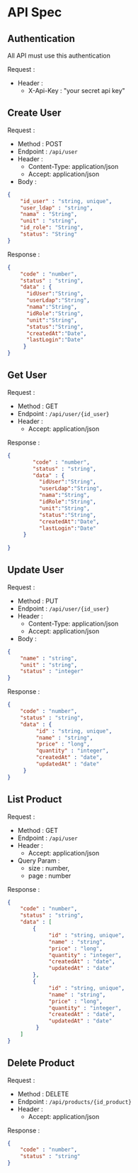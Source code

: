 # API Spec

## Authentication

All API must use this authentication

Request :
- Header :
    - X-Api-Key : "your secret api key"

## Create User

Request :
- Method : POST
- Endpoint : `/api/user`
- Header :
    - Content-Type: application/json
    - Accept: application/json
- Body :

```json 
{
    "id_user" : "string, unique",
    "user_ldap" : "string",
    "nama" : "String",
    "unit" : "string",
    "id_role": "String",
    "status": "String"
}
```

Response :

```json 
{
    "code" : "number",
    "status" : "string",
    "data" : {
      "idUser":"String",
      "userLdap":"String",
      "nama":"String",
      "idRole":"String",
      "unit":"String",
      "status":"String",
      "createdAt":"Date",
      "lastLogin":"Date"
     }
}
```

## Get User

Request :
- Method : GET
- Endpoint : `/api/user/{id_user}`
- Header :
    - Accept: application/json

Response :

```json 
{
        "code" : "number",
        "status" : "string",
        "data" : {
          "idUser":"String",
          "userLdap":"String",
          "nama":"String",
          "idRole":"String",
          "unit":"String",
          "status":"String",
          "createdAt":"Date",
          "lastLogin":"Date"
     }
  
}
```

## Update User

Request :
- Method : PUT
- Endpoint : `/api/user/{id_user}`
- Header :
    - Content-Type: application/json
    - Accept: application/json
- Body :

```json 
{
    "name" : "string",
    "unit" : "string",
    "status" : "integer"
}
```

Response :

```json 
{
    "code" : "number",
    "status" : "string",
    "data" : {
         "id" : "string, unique",
         "name" : "string",
         "price" : "long",
         "quantity" : "integer",
         "createdAt" : "date",
         "updatedAt" : "date"
     }
}
```

## List Product

Request :
- Method : GET
- Endpoint : `/api/user`
- Header :
    - Accept: application/json
- Query Param :
    - size : number,
    - page : number

Response :

```json 
{
    "code" : "number",
    "status" : "string",
    "data" : [
        {
             "id" : "string, unique",
             "name" : "string",
             "price" : "long",
             "quantity" : "integer",
             "createdAt" : "date",
             "updatedAt" : "date"
        },
        {
             "id" : "string, unique",
             "name" : "string",
             "price" : "long",
             "quantity" : "integer",
             "createdAt" : "date",
             "updatedAt" : "date"
         }
    ]
}
```

## Delete Product

Request :
- Method : DELETE
- Endpoint : `/api/products/{id_product}`
- Header :
    - Accept: application/json

Response :

```json 
{
    "code" : "number",
    "status" : "string"
}
```